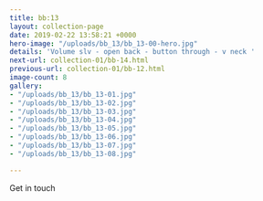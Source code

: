```yaml
---
title: bb:13
layout: collection-page
date: 2019-02-22 13:58:21 +0000
hero-image: "/uploads/bb_13/bb_13-00-hero.jpg"
details: 'Volume slv - open back - button through - v neck '
next-url: collection-01/bb-14.html
previous-url: collection-01/bb-12.html
image-count: 8
gallery:
- "/uploads/bb_13/bb_13-01.jpg"
- "/uploads/bb_13/bb_13-02.jpg"
- "/uploads/bb_13/bb_13-03.jpg"
- "/uploads/bb_13/bb_13-04.jpg"
- "/uploads/bb_13/bb_13-05.jpg"
- "/uploads/bb_13/bb_13-06.jpg"
- "/uploads/bb_13/bb_13-07.jpg"
- "/uploads/bb_13/bb_13-08.jpg"

---
```

Get in touch